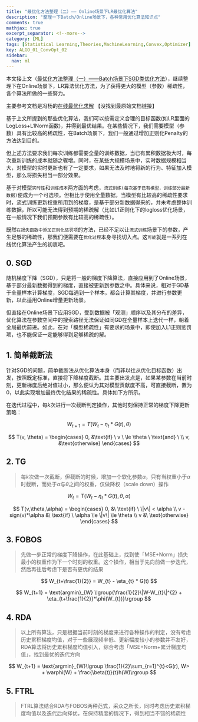 ```yaml
---
title: "最优化方法整理（二）—— Online场景下LR最优化算法"
description: "整理一下Batch/Online场景下，各种常用优化算法知识点"
comments: true
mathjax: true
excerpt_separator: <!--more-->
category: [ML]
tags: [Statistical Learning,Theories,MachineLearning,Convex,Optimizer]
key: ALGO_01_ConvOpt_02
sidebar:
  nav: ml
---
```


本文接上文（[最优化方法整理（一）——Batch场景下SGD类优化方法](http://libingchen.me/ml/2018/12/03/Algorithms-1-Convex-Optimizers-01.html)），继续整理下在Online场景下，LR算法优化方法，为了获得更大的模型（参数）稀疏性，各个算法所做的一些努力。

主要参考文档是冯杨的[在线最优化求解](http://dongzebo.com/2019/07/19/%E5%9C%A8%E7%BA%BF%E6%9C%80%E4%BC%98%E5%8C%96%E6%B1%82%E8%A7%A3-Online-Optimization-%E5%86%AF%E6%89%AC/) 【没找到最原始文档链接】

<!--more-->

基于上文所提到的那些优化算法，我们可以按需定义合理的目标函数(如LR里面的LogLoss+L1Norm函数)，并得到最优结果。在某些情况下，我们需要模型（参数）具有比较高的稀疏性，在Batch场景下，我们一般通过增加正则化Penalty的方法达到目的。 

但上述方法要求我们每次训练都需要全量的训练数据，当已有累积数据极大时，每次重新训练的成本就随之骤增。同时，在某些大规模场景中，实时数据规模相当大，对模型的实时更新也有了一定要求，如果无法及时地将新的行为、特征加入模型，那么将损失相当一部分效果。

基于对模型`实时性`和`训练成本`两方面的考虑，`流式训练(每次基于已有模型，训练部分最新数据)`便成为一个可选项。但相比于使用全量数据，当模型有比较高的稀疏性要求时，流式训练更新权重所用到的梯度，是基于部分新数据得来的，并未考虑整体训练数据，所以可能无法得到预期的稀疏解（比如L1正则化下的logloss优化场景，在一般情况下我们预期参数有比较高的稀疏性）。

既然`在损失函数中添加正则化惩罚项`的方法，已经不足以让`流式训练`场景下的参数，产生足够的稀疏性，那我们便需要在`优化过程`本身寻找切入点。这`可能`就是一系列在线优化算法产生的初衷吧。

## 0. SGD

随机梯度下降（SGD），只是将一般的梯度下降算法，直接应用到了Online场景，基于部分最新数据得到的梯度，直接被更新到参数之中。具体来说，相对于GD基于全量样本计算梯度，SGD每遇到一个样本，都会计算其梯度，并进行参数更新，以此适用Online增量更新场景。

但直接在Online场景下应用SGD，受到数据被「观测」顺序以及其分布的差异，优化算法在参数空间中的搜索路径无法保证如同GD在全量样本上迭代一样，朝着全局最优前进。如此，在对「模型稀疏性」有要求的场景中，即使加入L1正则惩罚项，也不能保证一定能够得到足够稀疏的解。

## 1. 简单截断法

针对SGD的问题，简单截断法从优化算法本身（而非以往从优化目标函数）出发，按照既定标准，直接将下降梯度截断。其主要出发点是，如果某参数在当前时刻，更新梯度后绝对值过小，那么便认为其对模型贡献度不高，可直接截断，置为0，以此实现增加最终优化结果的稀疏性。具体如下方所示。

在迭代过程中，每$k$次进行一次截断判定操作，其他时刻保持正常的梯度下降更新策略：

$$
W_{t+1} = T(W_{t} - \eta_{t} * G(t), \theta)
$$

$$
T(v, \theta) = 
\begin{cases} 
0, &\text{if} \ v \ \le \theta  \ \text{and} \  \\
v, &\text{otherwise}
\end{cases}
$$

## 2. TG

> 每$k$次做一次截断，但截断的时候，增加一个软化参数$\alpha$，只有当权重小于$\alpha$时截断，而处于$\alpha$与$\theta$之间的权重，仅做降权（scale down）操作


$$
W_{t} = T(W_{t} - \eta_{t} * G(t), \theta, \alpha)
$$

$$
T(v,\theta,\alpha) = 
\begin{cases}
0, &\ \text{if} \ \|v\| < \alpha \\
v - sign(v)*\alpha &\ \text{if} \ \alpha \le \|v\| \le \theta \\
v &\ \text{otherwise}
\end{cases}
$$

## 3. FOBOS

> 先做一步正常的梯度下降操作，在此基础上，找到使「MSE+Norm」损失最小的权重作为下一个时刻的权重。这个操作，相当于先向前做一步迭代，然后再往后考虑下是否有更优的结果

$$
W_{t+\frac{1}{2}} = W_{t} - \eta_{t} * G(t)
$$

$$
W_{t+1} = \text{argmin}_{W} \lgroup{\frac{1}{2}\|W-W_{t}\|^{2} + \eta_{t+\frac{1}{2}}*\phi(W_{t})}\rgroup
$$

## 4. RDA

> 以上所有算法，只是根据当前时刻的梯度来进行各种操作的判定，没有考虑历史累积梯度均值，对于一些展现频率低、更新幅度较小的参数并不友好，RDA算法将历史累积梯度均值引入，综合考虑「MSE+Norm+累计梯度均值」，找到最优的迭代方向

$$
W_{t+1} = \text{argmin}_{W}\lgroup \frac{1}{2}\sum_{r=1}^{t}<G(r), W> + \varphi(W) + \frac{\beta(t)}{t}h(W)\rgroup
$$

## 5. FTRL

> FTRL算法结合RDA与FOBOS两种范式，采众之所长，同时考虑历史累积梯度均值以及迭代后向择优，在保持精度的情况下，得到相当不错的稀疏性
